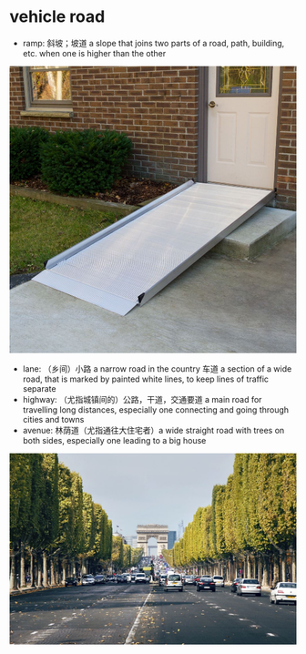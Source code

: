 # vehicle road

- ramp: 斜坡；坡道 a slope that joins two parts of a road, path, building, etc. when one is higher than the other

![](images/ramp.jpg)

- lane: （乡间）小路 a narrow road in the country 车道 a section of a wide road, that is marked by painted white lines, to keep lines of traffic separate
- highway: （尤指城镇间的）公路，干道，交通要道 a main road for travelling long distances, especially one connecting and going through cities and towns
- avenue: 林荫道（尤指通往大住宅者）a wide straight road with trees on both sides, especially one leading to a big house

![](images/avenue.jpg)
